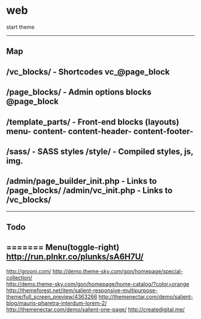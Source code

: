# web
start theme

------------------------
Map
------------------------

/vc_blocks/         - Shortcodes
vc_@page_block
-------------------------------------
/page_blocks/       - Admin options blocks
@page_block
-------------------------------------
/template_parts/    - Front-end blocks (layouts)
menu-
content-
content-header-
content-footer-
-------------------------------------
/sass/            					- SASS styles
/style/             				- Compiled styles, js, img.
-------------------------------------
/admin/page_builder_init.php 		- Links to /page_blocks/
/admin/vc_init.php        			- Links to /vc_blocks/ 
-------------------------------------


------------------------
Todo
------------------------
=======
Menu(toggle-right) <br>
http://run.plnkr.co/plunks/sA6H7U/
------------------------

http://grooni.com/
http://demo.theme-sky.com/gon/homepage/special-collection/  
http://demo.theme-sky.com/gon/homepage/home-catalog/?color=orange
http://themeforest.net/item/salient-responsive-multipurpose-theme/full_screen_preview/4363266
http://themenectar.com/demo/salient-blog/mauris-pharetra-interdum-lorem-2/
http://themenectar.com/demo/salient-one-page/
http://createdigital.me/




